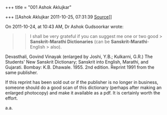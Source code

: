+++
title = "001 Ashok Aklujkar"

+++
[[Ashok Aklujkar	2011-10-25, 07:31:39 [Source](https://groups.google.com/g/bvparishat/c/YJA73W1BhCg)]]



  

On 2011-10-24, at 10:43 AM, Dr Ashok Gudsoorkar wrote:

  

> 
> > I shall be very grateful if you can suggest me one or two good > **Sanskrit-Marathi Dictionaries** (can be **Sanskrit-Marathi**-English > also).
> > 

  

Devasthali, Govind Vinayak (enlarged by Joshi, Y.B.; Kulkarni, G.R.) The Students' New Sanskrit Dictionary; Sanskrit into English, Marathi, and Gujarati. Bombay: K.B. Dhawale. 1955. 2nd edition. Reprint 1991 from the same publisher.

  

If this reprint has been sold out or if the publisher is no longer in business, someone should do a good scan of this dictionary (perhaps after making an enlarged photocopy) and make it available as a pdf. It is certainly worth the effort.

  

a.a.

